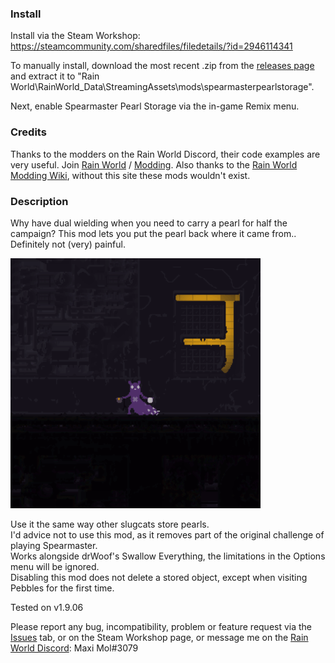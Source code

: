 ### Install
Install via the Steam Workshop: https://steamcommunity.com/sharedfiles/filedetails/?id=2946114341

To manually install, download the most recent .zip from the [releases page](https://github.com/woutkolkman/spearmasterpearlstorage/releases) and extract it to "Rain World\RainWorld_Data\StreamingAssets\mods\spearmasterpearlstorage".

Next, enable Spearmaster Pearl Storage via the in-game Remix menu.


### Credits
Thanks to the modders on the Rain World Discord, their code examples are very useful. Join [Rain World](https://discord.gg/rainworld) / [Modding](https://discord.gg/bh8Jzwqes6). Also thanks to the [Rain World Modding Wiki](https://rainworldmodding.miraheze.org/), without this site these mods wouldn't exist.


### Description
Why have dual wielding when you need to carry a pearl for half the campaign? This mod lets you put the pearl back where it came from.. Definitely not (very) painful.

<img src="https://github.com/woutkolkman/spearmasterpearlstorage/blob/master/gifs/spearmasterpearlstorage.gif" height="400">

Use it the same way other slugcats store pearls.  
I'd advice not to use this mod, as it removes part of the original challenge of playing Spearmaster.  
Works alongside drWoof's Swallow Everything, the limitations in the Options menu will be ignored.  
Disabling this mod does not delete a stored object, except when visiting Pebbles for the first time.

Tested on v1.9.06

Please report any bug, incompatibility, problem or feature request via the [Issues](https://github.com/woutkolkman/spearmasterpearlstorage/issues) tab, or on the Steam Workshop page, or message me on the [Rain World Discord](https://discord.gg/rainworld): Maxi Mol#3079
